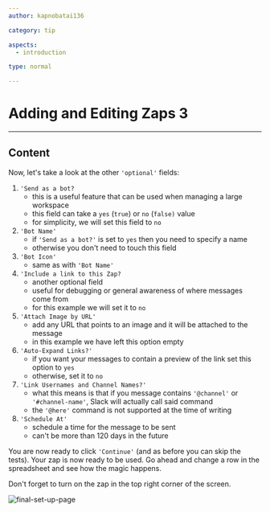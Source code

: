 ```yaml
---
author: kapnobatai136

category: tip

aspects:
  - introduction

type: normal

---
```


# Adding and Editing Zaps 3

---
## Content

Now, let's take a look at the other `'optional'` fields:
1. `'Send as a bot?`
    - this is a useful feature that can be used when managing a large workspace
    - this field can take a `yes` (`true`) or `no` (`false)` value
    - for simplicity, we will set this field to `no`
2. `'Bot Name'`
    - if `'Send as a bot?'` is set to `yes` then you need to specify a name
    - otherwise you don't need to touch this field
3. `'Bot Icon'`
    - same as with `'Bot Name'`
4. `'Include a link to this Zap?`
    - another optional field
    - useful for debugging or general awareness of where messages come from
    - for this example we will set it to `no`
5. `'Attach Image by URL'`
    - add any URL that points to an image and it will be attached to the message
    - in this example we have left this option empty
6. `'Auto-Expand Links?'`
    - if you want your messages to contain a preview of the link set this option to `yes`
    - otherwise, set it to `no`
7. `'Link Usernames and Channel Names?'`
    - what this means is that if you message contains `'@channel'` or `'#channel-name'`, Slack will actually call said command
    - the `'@here'` command is not supported at the time of writing
8. `'Schedule At'`
    - schedule a time for the message to be sent
    - can't be more than 120 days in the future

You are now ready to click `'Continue'` (and as before you can skip the tests). Your zap is now ready to be used. Go ahead and change a row in the spreadsheet and see how the magic happens.

Don't forget to turn on the zap in the top right corner of the screen.

![final-set-up-page](https://img.enkipro.com/dd6ded782ca71a080338c67e893cf0c4.png)
